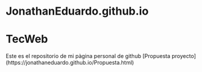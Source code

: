 # JonathanEduardo.github.io
<h1> TecWeb </h1>
Este es el repositorio de mi pàgina personal de github
[Propuesta proyecto](https://jonathaneduardo.github.io/Propuesta.html)

